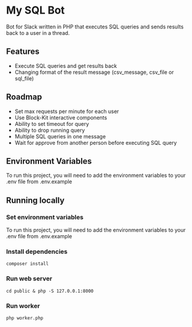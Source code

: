 # My SQL Bot

Bot for Slack written in PHP that executes SQL queries and sends results back to a user in a thread.

## Features

- Execute SQL queries and get results back
- Changing format of the result message (csv_message, csv_file or sql_file)

## Roadmap

- Set max requests per minute for each user
- Use Block-Kit interactive components
- Ability to set timeout for query
- Ability to drop running query
- Multiple SQL queries in one message
- Wait for approve from another person before executing SQL query

## Environment Variables

To run this project, you will need to add the environment variables to your .env file from .env.example

## Running locally

### Set environment variables

To run this project, you will need to add the environment variables to your .env file from .env.example

### Install dependencies

```shell
composer install
```

### Run web server

```shell
cd public & php -S 127.0.0.1:8000
```

### Run worker

```shell
php worker.php
```